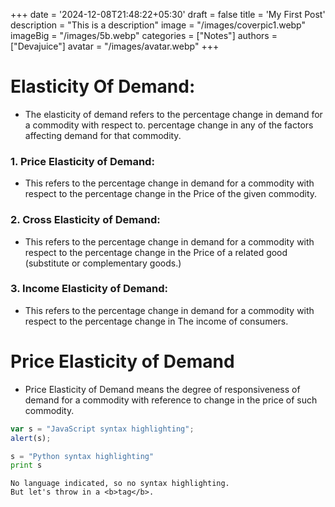 +++
date = '2024-12-08T21:48:22+05:30'
draft = false
title = 'My First Post'
description = "This is a description"
image = "/images/coverpic1.webp"
imageBig = "/images/5b.webp"
categories = ["Notes"]
authors = ["Devajuice"]
avatar = "/images/avatar.webp"
+++

# Elasticity Of Demand: 
- The elasticity of demand refers to the percentage change in demand for a commodity with respect to. percentage change in any of the factors affecting demand for that commodity.
### 1. Price Elasticity of Demand: 
- This refers to the percentage change in demand for a commodity with respect to the percentage change in the Price of the given commodity.
### 2. Cross Elasticity of Demand: 
- This refers to the percentage change in demand for a commodity with respect to the percentage change in the Price of a related good (substitute or complementary goods.)
### 3. Income Elasticity of Demand: 
- This refers to the percentage change in demand for a commodity with respect to the percentage change in The income of consumers.

# Price Elasticity of Demand
- Price Elasticity of Demand means the degree of responsiveness of demand for a commodity with reference to change in the price of such commodity.

```javascript
var s = "JavaScript syntax highlighting";
alert(s);
```
 
```python
s = "Python syntax highlighting"
print s
```
 
```
No language indicated, so no syntax highlighting. 
But let's throw in a <b>tag</b>.
```